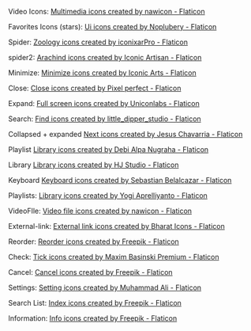 
Video Icons:
<a href="https://www.flaticon.com/packs/multimedia-170?word=video" title="ui icons">Multimedia icons created by nawicon - Flaticon</a>

Favorites Icons (stars):
<a href="https://www.flaticon.com/free-icons/ui" title="ui icons">Ui icons created by Noplubery - Flaticon</a>

Spider:
<a href="https://www.flaticon.com/free-icons/zoology" title="zoology icons">Zoology icons created by iconixarPro - Flaticon</a>

spider2:
<a href="https://www.flaticon.com/free-icons/arachind" title="arachind icons">Arachind icons created by Iconic Artisan - Flaticon</a>

Minimize:
<a href="https://www.flaticon.com/free-icons/minimize" title="minimize icons">Minimize icons created by Iconic Arts - Flaticon</a>

Close: 
<a href="https://www.flaticon.com/free-icons/close" title="close icons">Close icons created by Pixel perfect - Flaticon</a>

Expand:
<a href="https://www.flaticon.com/free-icons/full-screen" title="full screen icons">Full screen icons created by Uniconlabs - Flaticon</a>

Search:
<a href="https://www.flaticon.com/free-icons/find" title="find icons">Find icons created by little_dipper_studio - Flaticon</a>

Collapsed + expanded
<a href="https://www.flaticon.com/free-icons/next" title="next icons">Next icons created by Jesus Chavarria - Flaticon</a>

Playlist 
<a href="https://www.flaticon.com/free-icons/library" title="library icons">Library icons created by Debi Alpa Nugraha - Flaticon</a>

Library
<a href="https://www.flaticon.com/free-icons/library" title="library icons">Library icons created by HJ Studio - Flaticon</a>

Keyboard
<a href="https://www.flaticon.com/free-icons/keyboard" title="keyboard icons">Keyboard icons created by Sebastian Belalcazar - Flaticon</a>

Playlists:
<a href="https://www.flaticon.com/free-icons/library" title="library icons">Library icons created by Yogi Aprelliyanto - Flaticon</a>

VideoFIle:
<a href="https://www.flaticon.com/free-icons/video-file" title="video file icons">Video file icons created by nawicon - Flaticon</a>

External-link:
<a href="https://www.flaticon.com/free-icons/external-link" title="external link icons">External link icons created by Bharat Icons - Flaticon</a>

Reorder:
<a href="https://www.flaticon.com/free-icons/reorder" title="reorder icons">Reorder icons created by Freepik - Flaticon</a>

Check:
<a href="https://www.flaticon.com/free-icons/tick" title="tick icons">Tick icons created by Maxim Basinski Premium - Flaticon</a>

Cancel:
<a href="https://www.flaticon.com/free-icons/cancel" title="cancel icons">Cancel icons created by Freepik - Flaticon</a>

Settings:
<a href="https://www.flaticon.com/free-icons/setting" title="setting icons">Setting icons created by Muhammad Ali - Flaticon</a>

Search List:
<a href="https://www.flaticon.com/free-icons/index" title="index icons">Index icons created by Freepik - Flaticon</a>

Information:
<a href="https://www.flaticon.com/free-icons/info" title="info icons">Info icons created by Freepik - Flaticon</a>
